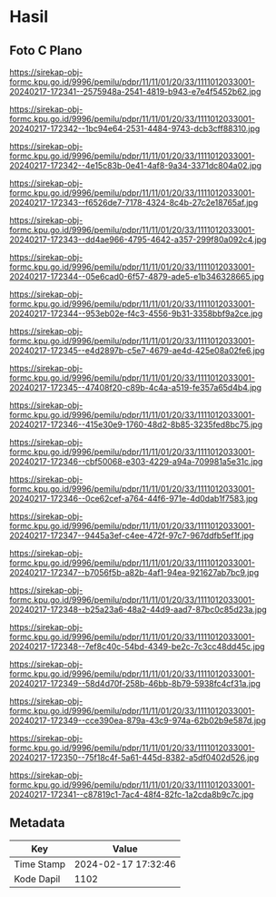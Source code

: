 # Hasil

## Foto C Plano

https://sirekap-obj-formc.kpu.go.id/9996/pemilu/pdpr/11/11/01/20/33/1111012033001-20240217-172341--2575948a-2541-4819-b943-e7e4f5452b62.jpg

https://sirekap-obj-formc.kpu.go.id/9996/pemilu/pdpr/11/11/01/20/33/1111012033001-20240217-172342--1bc94e64-2531-4484-9743-dcb3cff88310.jpg

https://sirekap-obj-formc.kpu.go.id/9996/pemilu/pdpr/11/11/01/20/33/1111012033001-20240217-172342--4e15c83b-0e41-4af8-9a34-3371dc804a02.jpg

https://sirekap-obj-formc.kpu.go.id/9996/pemilu/pdpr/11/11/01/20/33/1111012033001-20240217-172343--f6526de7-7178-4324-8c4b-27c2e18765af.jpg

https://sirekap-obj-formc.kpu.go.id/9996/pemilu/pdpr/11/11/01/20/33/1111012033001-20240217-172343--dd4ae966-4795-4642-a357-299f80a092c4.jpg

https://sirekap-obj-formc.kpu.go.id/9996/pemilu/pdpr/11/11/01/20/33/1111012033001-20240217-172344--05e6cad0-6f57-4879-ade5-e1b346328665.jpg

https://sirekap-obj-formc.kpu.go.id/9996/pemilu/pdpr/11/11/01/20/33/1111012033001-20240217-172344--953eb02e-f4c3-4556-9b31-3358bbf9a2ce.jpg

https://sirekap-obj-formc.kpu.go.id/9996/pemilu/pdpr/11/11/01/20/33/1111012033001-20240217-172345--e4d2897b-c5e7-4679-ae4d-425e08a02fe6.jpg

https://sirekap-obj-formc.kpu.go.id/9996/pemilu/pdpr/11/11/01/20/33/1111012033001-20240217-172345--47408f20-c89b-4c4a-a519-fe357a65d4b4.jpg

https://sirekap-obj-formc.kpu.go.id/9996/pemilu/pdpr/11/11/01/20/33/1111012033001-20240217-172346--415e30e9-1760-48d2-8b85-3235fed8bc75.jpg

https://sirekap-obj-formc.kpu.go.id/9996/pemilu/pdpr/11/11/01/20/33/1111012033001-20240217-172346--cbf50068-e303-4229-a94a-709981a5e31c.jpg

https://sirekap-obj-formc.kpu.go.id/9996/pemilu/pdpr/11/11/01/20/33/1111012033001-20240217-172346--0ce62cef-a764-44f6-971e-4d0dab1f7583.jpg

https://sirekap-obj-formc.kpu.go.id/9996/pemilu/pdpr/11/11/01/20/33/1111012033001-20240217-172347--9445a3ef-c4ee-472f-97c7-967ddfb5ef1f.jpg

https://sirekap-obj-formc.kpu.go.id/9996/pemilu/pdpr/11/11/01/20/33/1111012033001-20240217-172347--b7056f5b-a82b-4af1-94ea-921627ab7bc9.jpg

https://sirekap-obj-formc.kpu.go.id/9996/pemilu/pdpr/11/11/01/20/33/1111012033001-20240217-172348--b25a23a6-48a2-44d9-aad7-87bc0c85d23a.jpg

https://sirekap-obj-formc.kpu.go.id/9996/pemilu/pdpr/11/11/01/20/33/1111012033001-20240217-172348--7ef8c40c-54bd-4349-be2c-7c3cc48dd45c.jpg

https://sirekap-obj-formc.kpu.go.id/9996/pemilu/pdpr/11/11/01/20/33/1111012033001-20240217-172349--58d4d70f-258b-46bb-8b79-5938fc4cf31a.jpg

https://sirekap-obj-formc.kpu.go.id/9996/pemilu/pdpr/11/11/01/20/33/1111012033001-20240217-172349--cce390ea-879a-43c9-974a-62b02b9e587d.jpg

https://sirekap-obj-formc.kpu.go.id/9996/pemilu/pdpr/11/11/01/20/33/1111012033001-20240217-172350--75f18c4f-5a61-445d-8382-a5df0402d526.jpg

https://sirekap-obj-formc.kpu.go.id/9996/pemilu/pdpr/11/11/01/20/33/1111012033001-20240217-172341--c87819c1-7ac4-48f4-82fc-1a2cda8b9c7c.jpg


## Metadata

| Key        | Value               |
| ---------- | ------------------- |
| Time Stamp | 2024-02-17 17:32:46 |
| Kode Dapil | 1102                |




